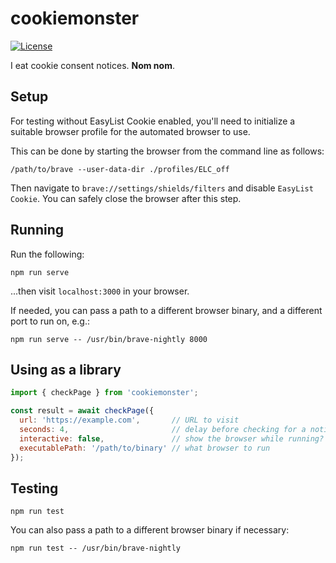 # cookiemonster

[![License](https://img.shields.io/badge/License-MPL--2.0-blue)](LICENSE)

I eat cookie consent notices. **Nom nom**.

## Setup

For testing without EasyList Cookie enabled, you'll need to initialize a suitable browser profile for the automated browser to use.

This can be done by starting the browser from the command line as follows:

```
/path/to/brave --user-data-dir ./profiles/ELC_off
```

Then navigate to `brave://settings/shields/filters` and disable `EasyList Cookie`.
You can safely close the browser after this step.

## Running

Run the following:

```
npm run serve
```

...then visit `localhost:3000` in your browser.

If needed, you can pass a path to a different browser binary, and a different port to run on, e.g.:

```
npm run serve -- /usr/bin/brave-nightly 8000
```

## Using as a library

```js
import { checkPage } from 'cookiemonster';

const result = await checkPage({
  url: 'https://example.com',       // URL to visit
  seconds: 4,                       // delay before checking for a notice
  interactive: false,               // show the browser while running?
  executablePath: '/path/to/binary' // what browser to run
});
```

## Testing

```
npm run test
```

You can also pass a path to a different browser binary if necessary:

```
npm run test -- /usr/bin/brave-nightly
```
